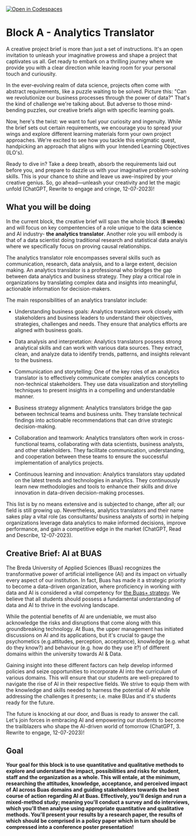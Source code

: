 [![Open in Codespaces](https://classroom.github.com/assets/launch-codespace-7f7980b617ed060a017424585567c406b6ee15c891e84e1186181d67ecf80aa0.svg)](https://classroom.github.com/open-in-codespaces?assignment_repo_id=11804953)
# Block A - Analytics Translator
A creative project brief is more than just a set of instructions. It's an open invitation to unleash your imaginative prowess and shape a project that captivates us all. Get ready to embark on a thrilling journey where we provide you with a clear direction while leaving room for your personal touch and curiousity.

In the ever-evolving realm of data science, projects often come with abstract requirements, like a puzzle waiting to be solved. Picture this: "Can we revolutionize our business processes through the power of data?" That's the kind of challenge we're talking about. But adverse to those mind-bending puzzles, our creative briefs align with specific learning goals.

Now, here's the twist: we want to fuel your curiosity and ingenuity. While the brief sets out certain requirements, we encourage you to spread your wings and explore different learning materials form your own project approaches. We're excited to see how you tackle this enigmatic quest, handpicking an approach that aligns with your Intended Learning Objectives (ILO's).

Ready to dive in? Take a deep breath, absorb the requirements laid out before you, and prepare to dazzle us with your imaginative problem-solving skills. This is your chance to shine and leave us awe-inspired by your creative genius. So, go ahead—unleash your creativity and let the magic unfold (ChatGPT, Rewrite to engage and cringe, 12-07-2023)!

## What you will be doing
In the current block, the creative brief will span the whole block (**8 weeks**) and will focus
on key compentencies of a role unique to the data science and AI industry- **the analytics translator**. Another role you will embody is that of a data scientist doing traditional research and statistical data analyis where we specifically focus on proving causal relationships.

The analytics translator role encompasses several skills such as communication, research, data analysis, and to a large extent, decision making. An analytics translator is a professional who bridges the gap between data analytics and business strategy. They play a critical role in organizations by translating complex data and insights into meaningful, actionable information for decision-makers.

The main responsibilities of an analytics translator include:

- Understanding business goals: Analytics translators work closely with stakeholders and business leaders to understand their objectives, strategies, challenges and needs. They ensure that analytics efforts are aligned with business goals.

- Data analysis and interpretation: Analytics translators possess strong analytical skills and can work with various data sources. They extract, clean, and analyze data to identify trends, patterns, and insights relevant to the business.

- Communication and storytelling: One of the key roles of an analytics translator is to effectively communicate complex analytics concepts to non-technical stakeholders. They use data visualization and storytelling techniques to present insights in a compelling and understandable manner.

- Business strategy alignment: Analytics translators bridge the gap between technical teams and business units. They translate technical findings into actionable recommendations that can drive strategic decision-making.

- Collaboration and teamwork: Analytics translators often work in cross-functional teams, collaborating with data scientists, business analysts, and other stakeholders. They facilitate communication, understanding, and cooperation between these teams to ensure the successful implementation of analytics projects.

- Continuous learning and innovation: Analytics translators stay updated on the latest trends and technologies in analytics. They continuously learn new methodologies and tools to enhance their skills and drive innovation in data-driven decision-making processes.

This list is by no means extensive and is subjected to change, after all; our field is still growing up. Nevertheless, analytics translators and their name sakes play a vital role (as consultants/ business analysts of sorts) in helping organizations leverage data analytics to make informed decisions, improve performance, and gain a competitive edge in the market (ChatGPT, Read and Describe, 12-07-2023).

## Creative Brief: AI at BUAS

The Breda University of Applied Sciences (Buas) recognizes the transformative power of artificial intelligence (AI) and its impact on virtually every aspect of our institution. In fact, Buas has made it a strategic priority to become a data-driven organization, where proficiency in working with data and AI is considered a vital competency for [the Buas+ strategy](https://www.buas.nl/sites/default/files/2022-02/BUas%20Strategy%202022-2025.pdf). We believe that all students should possess a fundamental understanding of data and AI to thrive in the evolving landscape.

While the potential benefits of AI are undeniable, we must also acknowledge the risks and disruptions that come along with this groundbreaking technology. At Buas, the upper management has initiated discussions on AI and its applications, but it's crucial to gauge the psychometics (e.g.attitudes, perception, acceptance), knowledge (e.g. what do they know?) and behaviour (e.g. how do they use it?) of different domains within the university towards AI & Data. 

Gaining insight into these different factors can help develop informed policies and seize opportunities to incorporate AI into the curriculum of various domains. This will ensure that our students are well-prepared to navigate the rise of AI in their respective fields. We strive to equip them with the knowledge and skills needed to harness the potential of AI while addressing the challenges it presents; i.e. make BUas and it's students ready for the future.

The future is knocking at our door, and Buas is ready to answer the call. Let's join forces in embracing AI and empowering our students to become the trailblazers who shape the AI-driven world of tomorrow (ChatGPT, 3. Rewrite to engage, 12-07-2023)!


## Goal
**Your goal for this block is to use quantitative and qualitative methods to explore and understand the impact, possibilities and risks for student, staff and the organization as a whole. This will entale, at the minimum, researching the attitudes, knowledge, acceptance, and perceived impact of AI across Buas domains and guiding stakeholders towards the best course of action regarding AI at Buas. Effectively, you'll design and run a mixed-method study; meaning you'll conduct a survey and do interviews, which you'll then analyse using appropriate quantitative and qualitative methods. You'll present your results by a research paper, the results of which should be comprised in a policy paper which in turn should be compressed into a conference poster presentation!**
